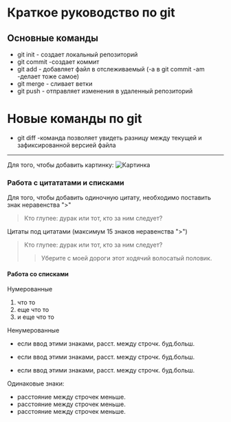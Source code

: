 # Краткое руководство по git
## Основные команды
* git init - создает локальный репозиторий
* git commit -создает коммит
* git add - добавляет файл в отслеживаемый (-a в git commit -am -делает тоже самое)
* git merge - сливает ветки 
* git push - отправляет изменения в удаленный репозиторий
# Новые команды по git
* git diff -команда позволяет увидеть разницу между текущей и зафиксированной версией файла
---
Для того, чтобы добавить картинку: ![Картинка](https://w.forfun.com/fetch/ef/ef5d5a59c4a4d9d1deb9a3722b744951.jpeg)

### Работа с цитататами и списками

Для того, чтобы добавить одиночную цитату, необходимо поставить знак неравенства ">"

> Кто глупее: дурак или тот, кто за ним следует?

Цитаты под цитатами (максимум 15 знаков неравенства ">")
> Кто глупее: дурак или тот, кто за ним следует?
>> Уберите с моей дороги этот ходячий волосатый половик.

#### Работа со списками

Нумерованные
1. что то
2. еще что то
3. и еще что то

Ненумерованные

- если ввод этими знаками, расст. между строчк. буд.больш.
+ если ввод этими знаками, расст. между строчк. буд.больш.
* если ввод этими знаками, расст. между строчк. буд.больш.

Одинаковые знаки:

* расстояние между строчек меньше.
* расстояние между строчек меньше.
* расстояние между строчек меньше.